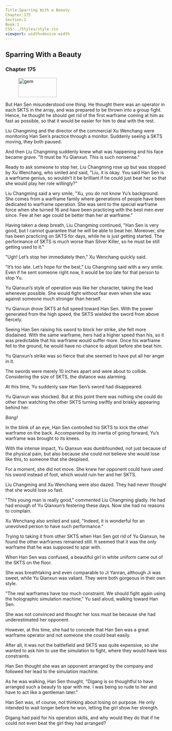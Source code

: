 ```yaml
---
Title:Sparring With a Beauty 
Chapter:175 
Section:1 
Book:1 
CSS:../Styles/style.css 
viewport: width=device-width
---
```

  
## Sparring With a Beauty
### Chapter 175
  
<figure>
	<img src="../Images/gem.gif" alt="gem" id="gem" width="120" height="60" />
</figure>
  

  
But Han Sen misunderstood one thing. He thought there was an operator in each SKTS in the array, and was prepared to be thrown into a group fight. Hence, he thought he should get rid of the first warframe coming at him as fast as possible, so that it would be easier for him to deal with the rest.

Liu Changming and the director of the commercial Xu Wenchang were monitoring Han Sen’s practice through a monitor. Suddenly seeing a SKTS moving, they both paused.

And then Liu Changming suddenly knew what was happening and his face became grave. "It must be Yu Qianxun. This is such nonsense."

Ready to ask someone to stop her, Liu Changming rose up but was stopped by Xu Wenchang, who smiled and said, "Liu, it is okay. You said Han Sen is a warframe genius, so wouldn’t it be brilliant if he could just beat her so that she would play her role willingly?"

Liu Changming said a wry smile, "Xu, you do not know Yu’s background. She comes from a warframe family where generations of people have been dedicated to warframe operation. She was sent to the special warframe force when she turned 16 and have been practicing with the best men ever since. Few at her age could be better than her at warframe."

Having taken a deep breath, Liu Changming continued, "Han Sen is very good, but I cannot guarantee that he will be able to beat her. Moreover, she has been practicing on SKTS for days, while he is just getting started. The performance of SKTS is much worse than Silver Killer, so he must be still getting used to it."

"Ugh! Let’s stop her immediately then," Xu Wenchang quickly said.

"It’s too late. Let’s hope for the best," Liu Changming said with a wry smile. Even if he sent someone right now, it would be too late for that person to stop Yu.

Yu Qianxun’s style of operation was like her character, taking the lead whenever possible. She would fight without fear even when she was against someone much stronger than herself.

Yu Qianxun drove SKTS at full speed toward Han Sen. With the power generated from the high speed, the SKTS wielded the sword from above fiercely.

Seeing Han Sen raising his sword to block her strike, she felt more disdained. With the same warframe, hers had a higher speed than his, so it was predictable that his warframe would suffer more. Once his warframe fell to the ground, he would have no chance to adjust before she beat him.

Yu Qianxun’s strike was so fierce that she seemed to have put all her anger in it.

The swords were merely 10 inches apart and were about to collide. Considering the size of SKTS, the distance was alarming.

At this time, Yu suddenly saw Han Sen’s sword had disappeared.

Yu Qianxun was shocked. But at this point there was nothing she could do other than watching the other SKTS turning swiftly and briskly appearing behind her.

*Bang!*

In the blink of an eye, Han Sen controlled his SKTS to kick the other warframe on the back. Accompanied by its inertia of going forward, Yu’s warframe was brought to its knees.

With the intense impact, Yu Qianxun was dumbfounded, not just because of the physical pain, but also because she could not believe she would lose like this, to someone that she despised.

For a moment, she did not move. She knew her opponent could have used his sword instead of foot, which would ruin her and her SKTS.

Liu Changming and Xu Wenchang were also dazed. They had never thought that she would lose so fast.

"This young man is really good," commented Liu Changming gladly. He had had enough of Yu Qianxun’s festering these days. Now she had no reasons to complain.

Xu Wenchang also smiled and said, "Indeed, it is wonderful for an unevolved person to have such performance."

Trying to taking it from other SKTS when Han Sen got rid of Yu Qianxun, he found the other warframes remained still. It seemed that it was the only warframe that he was supposed to spar with.

When Han Sen was confused, a beautiful girl in white uniform came out of the SKTS on the floor.

She was breathtaking and even comparable to Ji Yanran, although Ji was sweet, while Yu Qianxun was valiant. They were both gorgeous in their own style.

"The real warframes have too much constraint. We should fight again using the holographic simulation machine," Yu said aloud, walking toward Han Sen.

She was not convinced and thought her loss must be because she had underestimated her opponent.

However, at this time, she had to concede that Han Sen was a great warframe operator and not someone she could beat easily.

After all, it was not the battlefield and SKTS was quite expensive, so she wanted to ask him to use the simulation to fight, where they would have less constraints.

Han Sen thought she was an opponent arranged by the company and followed her lead to the simulation machine.

As he was walking, Han Sen thought, "Digang is so thoughtful to have arranged such a beauty to spar with me. I was being so rude to her and have to act like a gentleman later."

Han Sen was, of course, not thinking about losing on purpose. He only intended to wait longer before he won, letting the girl show her strength.

Digang had paid for his operation skills, and why would they do that if he could not even beat the girl they had arranged?